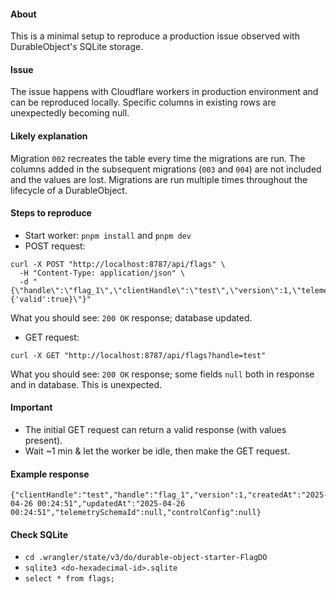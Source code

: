 #### About

This is a minimal setup to reproduce a production issue observed with DurableObject's SQLite storage.

#### Issue

The issue happens with Cloudflare workers in production environment and can be reproduced locally. Specific columns in existing rows are unexpectedly becoming null.

#### Likely explanation

Migration `002` recreates the table every time the migrations are run.  The columns added in the subsequent migrations (`003` and `004`) are not included and the values are lost. Migrations are run multiple times throughout the lifecycle of a DurableObject.

#### Steps to reproduce

* Start worker: `pnpm install` and `pnpm dev`
* POST request:

```
curl -X POST "http://localhost:8787/api/flags" \
  -H "Content-Type: application/json" \
  -d "{\"handle\":\"flag_1\",\"clientHandle\":\"test\",\"version\":1,\"telemetrySchemaId\":\"123\",\"controlConfig\":\"{'valid':true}\"}"
```

What you should see: `200 OK` response; database updated.

* GET request:

```
curl -X GET "http://localhost:8787/api/flags?handle=test"
```

What you should see: `200 OK` response; some fields `null` both in response and in database. This is unexpected.

#### Important

* The initial GET request can return a valid response (with values present).
* Wait ~1 min & let the worker be idle, then make the GET request.

#### Example response

```
{"clientHandle":"test","handle":"flag_1","version":1,"createdAt":"2025-04-26 00:24:51","updatedAt":"2025-04-26 00:24:51","telemetrySchemaId":null,"controlConfig":null}
```

#### Check SQLite

* `cd .wrangler/state/v3/do/durable-object-starter-FlagDO`
* `sqlite3 <do-hexadecimal-id>.sqlite`
* `select * from flags;`
